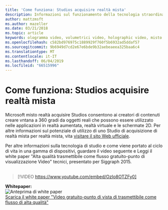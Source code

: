 ```yaml
---
title: 'Come funziona: Studios acquisire realtà mista'
description: Informazioni sul funzionamento della tecnologia straordinaria acquisizione video di Microsoft a 360 gradi holographic.
author: mattzmsft
ms.author: mazeller
ms.date: 03/21/2018
ms.topic: article
keywords: ologramma video, volumetrici video, holographic video, misto realtà
ms.openlocfilehash: c582bd976975c1889929f760f5b6932ad5ddaf57
ms.sourcegitcommit: 9b6949d7cd2e67e6bde9b32aebeaeea325baa6c4
ms.translationtype: MT
ms.contentlocale: it-IT
ms.lasthandoff: 06/04/2019
ms.locfileid: "66515996"
---
```

# <a name="how-it-works---mixed-reality-capture-studios"></a>Come funziona: Studios acquisire realtà mista

Microsoft misto realtà acquisire Studios consentono ai creatori di contenuti creare vntana a 360 gradi da oggetti reali che possono essere utilizzato nelle applicazioni in realtà aumentata, realtà virtuale e le schermate 2D. Per altre informazioni sul potenziale di utilizzo di uno Studio di acquisizione di realtà mista per realtà mista, vita [visitare il sito Web ufficiale](https://www.microsoft.com/en-us/mixed-reality/capture-studios).

Per altre informazioni sulla tecnologia di studio e come viene portato al ciclo di vita in una gamma di dispositivi, guardare il video seguente e Leggi il white paper "Alta qualità trasmettibile come flusso gratuito-punto di visualizzazione Video" tecnici, presentato per Siggraph 2015.
<br>
<br>
>[!VIDEO https://www.youtube.com/embed/OzIo8OTZFy0]


**Whitepaper:**<br>
![Anteprima di white paper](images/siggraph-whitepaper-thumb-200px.png)<br>
[Scarica il white paper "Video gratuito-punto di vista di trasmettibile come flusso di alta qualità"](images/high-quality-streamable-free-viewpoint-video.pdf)
